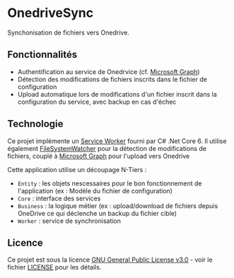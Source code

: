 # OnedriveSync

Synchonisation de fichiers vers Onedrive.

## Fonctionnalités 

- Authentification au service de Onedrvice (cf. [Microsoft Graph](https://learn.microsoft.com/fr-fr/graph/overview))
- Détection des modifications de fichiers inscrits dans le fichier de configuration
- Upload automatique lors de modifications d'un fichier inscrit dans la configuration du service, avec backup en cas d'échec

## Technologie

Ce projet implémente un [Service Worker](https://learn.microsoft.com/en-us/dotnet/core/extensions/workers) fourni par C# .Net Core 6. 
Il utilise également [FileSystemWatcher](https://learn.microsoft.com/en-us/dotnet/api/system.io.filesystemwatcher?view=net-7.0) pour 
la détection de modifications de fichiers, couplé à [Microsoft Graph](https://learn.microsoft.com/fr-fr/graph/overview) pour l'upload vers
Onedrive

Cette application utilise un découpage N-Tiers :
- `Entity` : les objets nescessaires pour le bon fonctionnement de l'application (ex : Modèle du fichier de configuration)
- `Core` : interface des services
- `Business` : la logique métier (ex : upload/download de fichiers depuis OneDrive ce qui déclenche un backup du fichier cible)
- `Worker` : service de synchronisation 


## Licence

Ce projet est sous la licence [GNU General Public License v3.0](LICENSE) - voir le fichier  [LICENSE](LICENSE) pour les détails.
